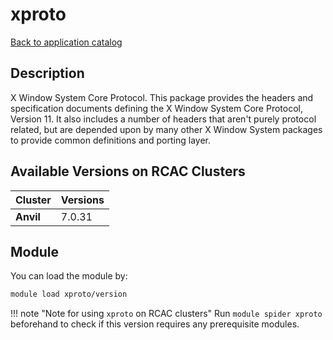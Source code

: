 # xproto

[Back to application catalog](../app_catalog.md)

## Description
X Window System Core Protocol. This package provides the headers and specification documents defining the X Window System Core Protocol, Version 11. It also includes a number of headers that aren't purely protocol related, but are depended upon by many other X Window System packages to provide common definitions and porting layer.

## Available Versions on RCAC Clusters
|Cluster|Versions|
|---|---|
|**Anvil**|7.0.31|

## Module
You can load the module by:

```bash
module load xproto/version
```

!!! note "Note for using `xproto` on RCAC clusters"
    Run `module spider xproto` beforehand to check if this version requires any prerequisite modules.
